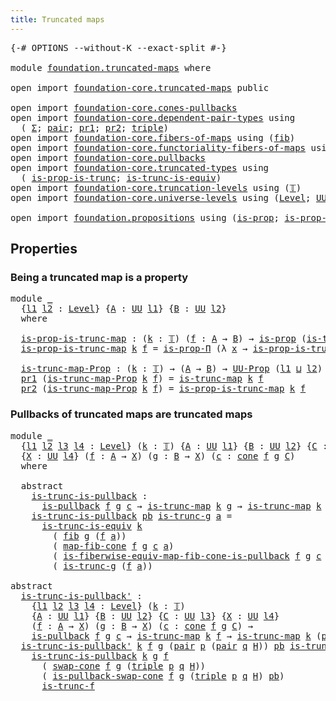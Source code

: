 ```yaml
---
title: Truncated maps
---
```


<pre class="Agda"><a id="40" class="Symbol">{-#</a> <a id="44" class="Keyword">OPTIONS</a> <a id="52" class="Pragma">--without-K</a> <a id="64" class="Pragma">--exact-split</a> <a id="78" class="Symbol">#-}</a>

<a id="83" class="Keyword">module</a> <a id="90" href="foundation.truncated-maps.html" class="Module">foundation.truncated-maps</a> <a id="116" class="Keyword">where</a>

<a id="123" class="Keyword">open</a> <a id="128" class="Keyword">import</a> <a id="135" href="foundation-core.truncated-maps.html" class="Module">foundation-core.truncated-maps</a> <a id="166" class="Keyword">public</a>

<a id="174" class="Keyword">open</a> <a id="179" class="Keyword">import</a> <a id="186" href="foundation-core.cones-pullbacks.html" class="Module">foundation-core.cones-pullbacks</a>
<a id="218" class="Keyword">open</a> <a id="223" class="Keyword">import</a> <a id="230" href="foundation-core.dependent-pair-types.html" class="Module">foundation-core.dependent-pair-types</a> <a id="267" class="Keyword">using</a>
  <a id="275" class="Symbol">(</a> <a id="277" href="foundation-core.dependent-pair-types.html#515" class="Record">Σ</a><a id="278" class="Symbol">;</a> <a id="280" href="foundation-core.dependent-pair-types.html#588" class="InductiveConstructor">pair</a><a id="284" class="Symbol">;</a> <a id="286" href="foundation-core.dependent-pair-types.html#605" class="Field">pr1</a><a id="289" class="Symbol">;</a> <a id="291" href="foundation-core.dependent-pair-types.html#617" class="Field">pr2</a><a id="294" class="Symbol">;</a> <a id="296" href="foundation-core.dependent-pair-types.html#1077" class="Function">triple</a><a id="302" class="Symbol">)</a>
<a id="304" class="Keyword">open</a> <a id="309" class="Keyword">import</a> <a id="316" href="foundation-core.fibers-of-maps.html" class="Module">foundation-core.fibers-of-maps</a> <a id="347" class="Keyword">using</a> <a id="353" class="Symbol">(</a><a id="354" href="foundation-core.fibers-of-maps.html#942" class="Function">fib</a><a id="357" class="Symbol">)</a>
<a id="359" class="Keyword">open</a> <a id="364" class="Keyword">import</a> <a id="371" href="foundation-core.functoriality-fibers-of-maps.html" class="Module">foundation-core.functoriality-fibers-of-maps</a> <a id="416" class="Keyword">using</a> <a id="422" class="Symbol">(</a><a id="423" href="foundation-core.functoriality-fibers-of-maps.html#863" class="Function">map-fib-cone</a><a id="435" class="Symbol">)</a>
<a id="437" class="Keyword">open</a> <a id="442" class="Keyword">import</a> <a id="449" href="foundation-core.pullbacks.html" class="Module">foundation-core.pullbacks</a>
<a id="475" class="Keyword">open</a> <a id="480" class="Keyword">import</a> <a id="487" href="foundation-core.truncated-types.html" class="Module">foundation-core.truncated-types</a> <a id="519" class="Keyword">using</a>
  <a id="527" class="Symbol">(</a> <a id="529" href="foundation-core.truncated-types.html#12076" class="Function">is-prop-is-trunc</a><a id="545" class="Symbol">;</a> <a id="547" href="foundation-core.truncated-types.html#4146" class="Function">is-trunc-is-equiv</a><a id="564" class="Symbol">)</a>
<a id="566" class="Keyword">open</a> <a id="571" class="Keyword">import</a> <a id="578" href="foundation-core.truncation-levels.html" class="Module">foundation-core.truncation-levels</a> <a id="612" class="Keyword">using</a> <a id="618" class="Symbol">(</a><a id="619" href="foundation-core.truncation-levels.html#395" class="Datatype">𝕋</a><a id="620" class="Symbol">)</a>
<a id="622" class="Keyword">open</a> <a id="627" class="Keyword">import</a> <a id="634" href="foundation-core.universe-levels.html" class="Module">foundation-core.universe-levels</a> <a id="666" class="Keyword">using</a> <a id="672" class="Symbol">(</a><a id="673" href="Agda.Primitive.html#597" class="Postulate">Level</a><a id="678" class="Symbol">;</a> <a id="680" href="foundation-core.universe-levels.html#235" class="Primitive">UU</a><a id="682" class="Symbol">;</a> <a id="684" href="Agda.Primitive.html#810" class="Primitive Operator">_⊔_</a><a id="687" class="Symbol">)</a>

<a id="690" class="Keyword">open</a> <a id="695" class="Keyword">import</a> <a id="702" href="foundation.propositions.html" class="Module">foundation.propositions</a> <a id="726" class="Keyword">using</a> <a id="732" class="Symbol">(</a><a id="733" href="foundation-core.propositions.html#1309" class="Function">is-prop</a><a id="740" class="Symbol">;</a> <a id="742" href="foundation-core.propositions.html#6158" class="Function">is-prop-Π</a><a id="751" class="Symbol">;</a> <a id="753" href="foundation-core.propositions.html#1393" class="Function">UU-Prop</a><a id="760" class="Symbol">)</a>
</pre>
## Properties

### Being a truncated map is a property

<pre class="Agda"><a id="831" class="Keyword">module</a> <a id="838" href="foundation.truncated-maps.html#838" class="Module">_</a>
  <a id="842" class="Symbol">{</a><a id="843" href="foundation.truncated-maps.html#843" class="Bound">l1</a> <a id="846" href="foundation.truncated-maps.html#846" class="Bound">l2</a> <a id="849" class="Symbol">:</a> <a id="851" href="Agda.Primitive.html#597" class="Postulate">Level</a><a id="856" class="Symbol">}</a> <a id="858" class="Symbol">{</a><a id="859" href="foundation.truncated-maps.html#859" class="Bound">A</a> <a id="861" class="Symbol">:</a> <a id="863" href="foundation-core.universe-levels.html#235" class="Primitive">UU</a> <a id="866" href="foundation.truncated-maps.html#843" class="Bound">l1</a><a id="868" class="Symbol">}</a> <a id="870" class="Symbol">{</a><a id="871" href="foundation.truncated-maps.html#871" class="Bound">B</a> <a id="873" class="Symbol">:</a> <a id="875" href="foundation-core.universe-levels.html#235" class="Primitive">UU</a> <a id="878" href="foundation.truncated-maps.html#846" class="Bound">l2</a><a id="880" class="Symbol">}</a>
  <a id="884" class="Keyword">where</a>
  
  <a id="895" href="foundation.truncated-maps.html#895" class="Function">is-prop-is-trunc-map</a> <a id="916" class="Symbol">:</a> <a id="918" class="Symbol">(</a><a id="919" href="foundation.truncated-maps.html#919" class="Bound">k</a> <a id="921" class="Symbol">:</a> <a id="923" href="foundation-core.truncation-levels.html#395" class="Datatype">𝕋</a><a id="924" class="Symbol">)</a> <a id="926" class="Symbol">(</a><a id="927" href="foundation.truncated-maps.html#927" class="Bound">f</a> <a id="929" class="Symbol">:</a> <a id="931" href="foundation.truncated-maps.html#859" class="Bound">A</a> <a id="933" class="Symbol">→</a> <a id="935" href="foundation.truncated-maps.html#871" class="Bound">B</a><a id="936" class="Symbol">)</a> <a id="938" class="Symbol">→</a> <a id="940" href="foundation-core.propositions.html#1309" class="Function">is-prop</a> <a id="948" class="Symbol">(</a><a id="949" href="foundation-core.truncated-maps.html#1903" class="Function">is-trunc-map</a> <a id="962" href="foundation.truncated-maps.html#919" class="Bound">k</a> <a id="964" href="foundation.truncated-maps.html#927" class="Bound">f</a><a id="965" class="Symbol">)</a>
  <a id="969" href="foundation.truncated-maps.html#895" class="Function">is-prop-is-trunc-map</a> <a id="990" href="foundation.truncated-maps.html#990" class="Bound">k</a> <a id="992" href="foundation.truncated-maps.html#992" class="Bound">f</a> <a id="994" class="Symbol">=</a> <a id="996" href="foundation-core.propositions.html#6158" class="Function">is-prop-Π</a> <a id="1006" class="Symbol">(λ</a> <a id="1009" href="foundation.truncated-maps.html#1009" class="Bound">x</a> <a id="1011" class="Symbol">→</a> <a id="1013" href="foundation-core.truncated-types.html#12076" class="Function">is-prop-is-trunc</a> <a id="1030" href="foundation.truncated-maps.html#990" class="Bound">k</a> <a id="1032" class="Symbol">(</a><a id="1033" href="foundation-core.fibers-of-maps.html#942" class="Function">fib</a> <a id="1037" href="foundation.truncated-maps.html#992" class="Bound">f</a> <a id="1039" href="foundation.truncated-maps.html#1009" class="Bound">x</a><a id="1040" class="Symbol">))</a>

  <a id="1046" href="foundation.truncated-maps.html#1046" class="Function">is-trunc-map-Prop</a> <a id="1064" class="Symbol">:</a> <a id="1066" class="Symbol">(</a><a id="1067" href="foundation.truncated-maps.html#1067" class="Bound">k</a> <a id="1069" class="Symbol">:</a> <a id="1071" href="foundation-core.truncation-levels.html#395" class="Datatype">𝕋</a><a id="1072" class="Symbol">)</a> <a id="1074" class="Symbol">→</a> <a id="1076" class="Symbol">(</a><a id="1077" href="foundation.truncated-maps.html#859" class="Bound">A</a> <a id="1079" class="Symbol">→</a> <a id="1081" href="foundation.truncated-maps.html#871" class="Bound">B</a><a id="1082" class="Symbol">)</a> <a id="1084" class="Symbol">→</a> <a id="1086" href="foundation-core.propositions.html#1393" class="Function">UU-Prop</a> <a id="1094" class="Symbol">(</a><a id="1095" href="foundation.truncated-maps.html#843" class="Bound">l1</a> <a id="1098" href="Agda.Primitive.html#810" class="Primitive Operator">⊔</a> <a id="1100" href="foundation.truncated-maps.html#846" class="Bound">l2</a><a id="1102" class="Symbol">)</a>
  <a id="1106" href="foundation-core.dependent-pair-types.html#605" class="Field">pr1</a> <a id="1110" class="Symbol">(</a><a id="1111" href="foundation.truncated-maps.html#1046" class="Function">is-trunc-map-Prop</a> <a id="1129" href="foundation.truncated-maps.html#1129" class="Bound">k</a> <a id="1131" href="foundation.truncated-maps.html#1131" class="Bound">f</a><a id="1132" class="Symbol">)</a> <a id="1134" class="Symbol">=</a> <a id="1136" href="foundation-core.truncated-maps.html#1903" class="Function">is-trunc-map</a> <a id="1149" href="foundation.truncated-maps.html#1129" class="Bound">k</a> <a id="1151" href="foundation.truncated-maps.html#1131" class="Bound">f</a>
  <a id="1155" href="foundation-core.dependent-pair-types.html#617" class="Field">pr2</a> <a id="1159" class="Symbol">(</a><a id="1160" href="foundation.truncated-maps.html#1046" class="Function">is-trunc-map-Prop</a> <a id="1178" href="foundation.truncated-maps.html#1178" class="Bound">k</a> <a id="1180" href="foundation.truncated-maps.html#1180" class="Bound">f</a><a id="1181" class="Symbol">)</a> <a id="1183" class="Symbol">=</a> <a id="1185" href="foundation.truncated-maps.html#895" class="Function">is-prop-is-trunc-map</a> <a id="1206" href="foundation.truncated-maps.html#1178" class="Bound">k</a> <a id="1208" href="foundation.truncated-maps.html#1180" class="Bound">f</a>
</pre>
### Pullbacks of truncated maps are truncated maps

<pre class="Agda"><a id="1275" class="Keyword">module</a> <a id="1282" href="foundation.truncated-maps.html#1282" class="Module">_</a>
  <a id="1286" class="Symbol">{</a><a id="1287" href="foundation.truncated-maps.html#1287" class="Bound">l1</a> <a id="1290" href="foundation.truncated-maps.html#1290" class="Bound">l2</a> <a id="1293" href="foundation.truncated-maps.html#1293" class="Bound">l3</a> <a id="1296" href="foundation.truncated-maps.html#1296" class="Bound">l4</a> <a id="1299" class="Symbol">:</a> <a id="1301" href="Agda.Primitive.html#597" class="Postulate">Level</a><a id="1306" class="Symbol">}</a> <a id="1308" class="Symbol">(</a><a id="1309" href="foundation.truncated-maps.html#1309" class="Bound">k</a> <a id="1311" class="Symbol">:</a> <a id="1313" href="foundation-core.truncation-levels.html#395" class="Datatype">𝕋</a><a id="1314" class="Symbol">)</a> <a id="1316" class="Symbol">{</a><a id="1317" href="foundation.truncated-maps.html#1317" class="Bound">A</a> <a id="1319" class="Symbol">:</a> <a id="1321" href="foundation-core.universe-levels.html#235" class="Primitive">UU</a> <a id="1324" href="foundation.truncated-maps.html#1287" class="Bound">l1</a><a id="1326" class="Symbol">}</a> <a id="1328" class="Symbol">{</a><a id="1329" href="foundation.truncated-maps.html#1329" class="Bound">B</a> <a id="1331" class="Symbol">:</a> <a id="1333" href="foundation-core.universe-levels.html#235" class="Primitive">UU</a> <a id="1336" href="foundation.truncated-maps.html#1290" class="Bound">l2</a><a id="1338" class="Symbol">}</a> <a id="1340" class="Symbol">{</a><a id="1341" href="foundation.truncated-maps.html#1341" class="Bound">C</a> <a id="1343" class="Symbol">:</a> <a id="1345" href="foundation-core.universe-levels.html#235" class="Primitive">UU</a> <a id="1348" href="foundation.truncated-maps.html#1293" class="Bound">l3</a><a id="1350" class="Symbol">}</a>
  <a id="1354" class="Symbol">{</a><a id="1355" href="foundation.truncated-maps.html#1355" class="Bound">X</a> <a id="1357" class="Symbol">:</a> <a id="1359" href="foundation-core.universe-levels.html#235" class="Primitive">UU</a> <a id="1362" href="foundation.truncated-maps.html#1296" class="Bound">l4</a><a id="1364" class="Symbol">}</a> <a id="1366" class="Symbol">(</a><a id="1367" href="foundation.truncated-maps.html#1367" class="Bound">f</a> <a id="1369" class="Symbol">:</a> <a id="1371" href="foundation.truncated-maps.html#1317" class="Bound">A</a> <a id="1373" class="Symbol">→</a> <a id="1375" href="foundation.truncated-maps.html#1355" class="Bound">X</a><a id="1376" class="Symbol">)</a> <a id="1378" class="Symbol">(</a><a id="1379" href="foundation.truncated-maps.html#1379" class="Bound">g</a> <a id="1381" class="Symbol">:</a> <a id="1383" href="foundation.truncated-maps.html#1329" class="Bound">B</a> <a id="1385" class="Symbol">→</a> <a id="1387" href="foundation.truncated-maps.html#1355" class="Bound">X</a><a id="1388" class="Symbol">)</a> <a id="1390" class="Symbol">(</a><a id="1391" href="foundation.truncated-maps.html#1391" class="Bound">c</a> <a id="1393" class="Symbol">:</a> <a id="1395" href="foundation-core.cones-pullbacks.html#1379" class="Function">cone</a> <a id="1400" href="foundation.truncated-maps.html#1367" class="Bound">f</a> <a id="1402" href="foundation.truncated-maps.html#1379" class="Bound">g</a> <a id="1404" href="foundation.truncated-maps.html#1341" class="Bound">C</a><a id="1405" class="Symbol">)</a>
  <a id="1409" class="Keyword">where</a>
  
  <a id="1420" class="Keyword">abstract</a>
    <a id="1433" href="foundation.truncated-maps.html#1433" class="Function">is-trunc-is-pullback</a> <a id="1454" class="Symbol">:</a>
      <a id="1462" href="foundation-core.pullbacks.html#3019" class="Function">is-pullback</a> <a id="1474" href="foundation.truncated-maps.html#1367" class="Bound">f</a> <a id="1476" href="foundation.truncated-maps.html#1379" class="Bound">g</a> <a id="1478" href="foundation.truncated-maps.html#1391" class="Bound">c</a> <a id="1480" class="Symbol">→</a> <a id="1482" href="foundation-core.truncated-maps.html#1903" class="Function">is-trunc-map</a> <a id="1495" href="foundation.truncated-maps.html#1309" class="Bound">k</a> <a id="1497" href="foundation.truncated-maps.html#1379" class="Bound">g</a> <a id="1499" class="Symbol">→</a> <a id="1501" href="foundation-core.truncated-maps.html#1903" class="Function">is-trunc-map</a> <a id="1514" href="foundation.truncated-maps.html#1309" class="Bound">k</a> <a id="1516" class="Symbol">(</a><a id="1517" href="foundation-core.dependent-pair-types.html#605" class="Field">pr1</a> <a id="1521" href="foundation.truncated-maps.html#1391" class="Bound">c</a><a id="1522" class="Symbol">)</a>
    <a id="1528" href="foundation.truncated-maps.html#1433" class="Function">is-trunc-is-pullback</a> <a id="1549" href="foundation.truncated-maps.html#1549" class="Bound">pb</a> <a id="1552" href="foundation.truncated-maps.html#1552" class="Bound">is-trunc-g</a> <a id="1563" href="foundation.truncated-maps.html#1563" class="Bound">a</a> <a id="1565" class="Symbol">=</a>
      <a id="1573" href="foundation-core.truncated-types.html#4146" class="Function">is-trunc-is-equiv</a> <a id="1591" href="foundation.truncated-maps.html#1309" class="Bound">k</a>
        <a id="1601" class="Symbol">(</a> <a id="1603" href="foundation-core.fibers-of-maps.html#942" class="Function">fib</a> <a id="1607" href="foundation.truncated-maps.html#1379" class="Bound">g</a> <a id="1609" class="Symbol">(</a><a id="1610" href="foundation.truncated-maps.html#1367" class="Bound">f</a> <a id="1612" href="foundation.truncated-maps.html#1563" class="Bound">a</a><a id="1613" class="Symbol">))</a>
        <a id="1624" class="Symbol">(</a> <a id="1626" href="foundation-core.functoriality-fibers-of-maps.html#863" class="Function">map-fib-cone</a> <a id="1639" href="foundation.truncated-maps.html#1367" class="Bound">f</a> <a id="1641" href="foundation.truncated-maps.html#1379" class="Bound">g</a> <a id="1643" href="foundation.truncated-maps.html#1391" class="Bound">c</a> <a id="1645" href="foundation.truncated-maps.html#1563" class="Bound">a</a><a id="1646" class="Symbol">)</a>
        <a id="1656" class="Symbol">(</a> <a id="1658" href="foundation-core.pullbacks.html#26627" class="Function">is-fiberwise-equiv-map-fib-cone-is-pullback</a> <a id="1702" href="foundation.truncated-maps.html#1367" class="Bound">f</a> <a id="1704" href="foundation.truncated-maps.html#1379" class="Bound">g</a> <a id="1706" href="foundation.truncated-maps.html#1391" class="Bound">c</a> <a id="1708" href="foundation.truncated-maps.html#1549" class="Bound">pb</a> <a id="1711" href="foundation.truncated-maps.html#1563" class="Bound">a</a><a id="1712" class="Symbol">)</a>
        <a id="1722" class="Symbol">(</a> <a id="1724" href="foundation.truncated-maps.html#1552" class="Bound">is-trunc-g</a> <a id="1735" class="Symbol">(</a><a id="1736" href="foundation.truncated-maps.html#1367" class="Bound">f</a> <a id="1738" href="foundation.truncated-maps.html#1563" class="Bound">a</a><a id="1739" class="Symbol">))</a>

<a id="1743" class="Keyword">abstract</a>
  <a id="is-trunc-is-pullback&#39;"></a><a id="1754" href="foundation.truncated-maps.html#1754" class="Function">is-trunc-is-pullback&#39;</a> <a id="1776" class="Symbol">:</a>
    <a id="1782" class="Symbol">{</a><a id="1783" href="foundation.truncated-maps.html#1783" class="Bound">l1</a> <a id="1786" href="foundation.truncated-maps.html#1786" class="Bound">l2</a> <a id="1789" href="foundation.truncated-maps.html#1789" class="Bound">l3</a> <a id="1792" href="foundation.truncated-maps.html#1792" class="Bound">l4</a> <a id="1795" class="Symbol">:</a> <a id="1797" href="Agda.Primitive.html#597" class="Postulate">Level</a><a id="1802" class="Symbol">}</a> <a id="1804" class="Symbol">(</a><a id="1805" href="foundation.truncated-maps.html#1805" class="Bound">k</a> <a id="1807" class="Symbol">:</a> <a id="1809" href="foundation-core.truncation-levels.html#395" class="Datatype">𝕋</a><a id="1810" class="Symbol">)</a>
    <a id="1816" class="Symbol">{</a><a id="1817" href="foundation.truncated-maps.html#1817" class="Bound">A</a> <a id="1819" class="Symbol">:</a> <a id="1821" href="foundation-core.universe-levels.html#235" class="Primitive">UU</a> <a id="1824" href="foundation.truncated-maps.html#1783" class="Bound">l1</a><a id="1826" class="Symbol">}</a> <a id="1828" class="Symbol">{</a><a id="1829" href="foundation.truncated-maps.html#1829" class="Bound">B</a> <a id="1831" class="Symbol">:</a> <a id="1833" href="foundation-core.universe-levels.html#235" class="Primitive">UU</a> <a id="1836" href="foundation.truncated-maps.html#1786" class="Bound">l2</a><a id="1838" class="Symbol">}</a> <a id="1840" class="Symbol">{</a><a id="1841" href="foundation.truncated-maps.html#1841" class="Bound">C</a> <a id="1843" class="Symbol">:</a> <a id="1845" href="foundation-core.universe-levels.html#235" class="Primitive">UU</a> <a id="1848" href="foundation.truncated-maps.html#1789" class="Bound">l3</a><a id="1850" class="Symbol">}</a> <a id="1852" class="Symbol">{</a><a id="1853" href="foundation.truncated-maps.html#1853" class="Bound">X</a> <a id="1855" class="Symbol">:</a> <a id="1857" href="foundation-core.universe-levels.html#235" class="Primitive">UU</a> <a id="1860" href="foundation.truncated-maps.html#1792" class="Bound">l4</a><a id="1862" class="Symbol">}</a>
    <a id="1868" class="Symbol">(</a><a id="1869" href="foundation.truncated-maps.html#1869" class="Bound">f</a> <a id="1871" class="Symbol">:</a> <a id="1873" href="foundation.truncated-maps.html#1817" class="Bound">A</a> <a id="1875" class="Symbol">→</a> <a id="1877" href="foundation.truncated-maps.html#1853" class="Bound">X</a><a id="1878" class="Symbol">)</a> <a id="1880" class="Symbol">(</a><a id="1881" href="foundation.truncated-maps.html#1881" class="Bound">g</a> <a id="1883" class="Symbol">:</a> <a id="1885" href="foundation.truncated-maps.html#1829" class="Bound">B</a> <a id="1887" class="Symbol">→</a> <a id="1889" href="foundation.truncated-maps.html#1853" class="Bound">X</a><a id="1890" class="Symbol">)</a> <a id="1892" class="Symbol">(</a><a id="1893" href="foundation.truncated-maps.html#1893" class="Bound">c</a> <a id="1895" class="Symbol">:</a> <a id="1897" href="foundation-core.cones-pullbacks.html#1379" class="Function">cone</a> <a id="1902" href="foundation.truncated-maps.html#1869" class="Bound">f</a> <a id="1904" href="foundation.truncated-maps.html#1881" class="Bound">g</a> <a id="1906" href="foundation.truncated-maps.html#1841" class="Bound">C</a><a id="1907" class="Symbol">)</a> <a id="1909" class="Symbol">→</a>
    <a id="1915" href="foundation-core.pullbacks.html#3019" class="Function">is-pullback</a> <a id="1927" href="foundation.truncated-maps.html#1869" class="Bound">f</a> <a id="1929" href="foundation.truncated-maps.html#1881" class="Bound">g</a> <a id="1931" href="foundation.truncated-maps.html#1893" class="Bound">c</a> <a id="1933" class="Symbol">→</a> <a id="1935" href="foundation-core.truncated-maps.html#1903" class="Function">is-trunc-map</a> <a id="1948" href="foundation.truncated-maps.html#1805" class="Bound">k</a> <a id="1950" href="foundation.truncated-maps.html#1869" class="Bound">f</a> <a id="1952" class="Symbol">→</a> <a id="1954" href="foundation-core.truncated-maps.html#1903" class="Function">is-trunc-map</a> <a id="1967" href="foundation.truncated-maps.html#1805" class="Bound">k</a> <a id="1969" class="Symbol">(</a><a id="1970" href="foundation-core.dependent-pair-types.html#605" class="Field">pr1</a> <a id="1974" class="Symbol">(</a><a id="1975" href="foundation-core.dependent-pair-types.html#617" class="Field">pr2</a> <a id="1979" href="foundation.truncated-maps.html#1893" class="Bound">c</a><a id="1980" class="Symbol">))</a>
  <a id="1985" href="foundation.truncated-maps.html#1754" class="Function">is-trunc-is-pullback&#39;</a> <a id="2007" href="foundation.truncated-maps.html#2007" class="Bound">k</a> <a id="2009" href="foundation.truncated-maps.html#2009" class="Bound">f</a> <a id="2011" href="foundation.truncated-maps.html#2011" class="Bound">g</a> <a id="2013" class="Symbol">(</a><a id="2014" href="foundation-core.dependent-pair-types.html#588" class="InductiveConstructor">pair</a> <a id="2019" href="foundation.truncated-maps.html#2019" class="Bound">p</a> <a id="2021" class="Symbol">(</a><a id="2022" href="foundation-core.dependent-pair-types.html#588" class="InductiveConstructor">pair</a> <a id="2027" href="foundation.truncated-maps.html#2027" class="Bound">q</a> <a id="2029" href="foundation.truncated-maps.html#2029" class="Bound">H</a><a id="2030" class="Symbol">))</a> <a id="2033" href="foundation.truncated-maps.html#2033" class="Bound">pb</a> <a id="2036" href="foundation.truncated-maps.html#2036" class="Bound">is-trunc-f</a> <a id="2047" class="Symbol">=</a>
    <a id="2053" href="foundation.truncated-maps.html#1433" class="Function">is-trunc-is-pullback</a> <a id="2074" href="foundation.truncated-maps.html#2007" class="Bound">k</a> <a id="2076" href="foundation.truncated-maps.html#2011" class="Bound">g</a> <a id="2078" href="foundation.truncated-maps.html#2009" class="Bound">f</a>
      <a id="2086" class="Symbol">(</a> <a id="2088" href="foundation-core.cones-pullbacks.html#6989" class="Function">swap-cone</a> <a id="2098" href="foundation.truncated-maps.html#2009" class="Bound">f</a> <a id="2100" href="foundation.truncated-maps.html#2011" class="Bound">g</a> <a id="2102" class="Symbol">(</a><a id="2103" href="foundation-core.dependent-pair-types.html#1077" class="Function">triple</a> <a id="2110" href="foundation.truncated-maps.html#2019" class="Bound">p</a> <a id="2112" href="foundation.truncated-maps.html#2027" class="Bound">q</a> <a id="2114" href="foundation.truncated-maps.html#2029" class="Bound">H</a><a id="2115" class="Symbol">))</a>
      <a id="2124" class="Symbol">(</a> <a id="2126" href="foundation-core.pullbacks.html#11502" class="Function">is-pullback-swap-cone</a> <a id="2148" href="foundation.truncated-maps.html#2009" class="Bound">f</a> <a id="2150" href="foundation.truncated-maps.html#2011" class="Bound">g</a> <a id="2152" class="Symbol">(</a><a id="2153" href="foundation-core.dependent-pair-types.html#1077" class="Function">triple</a> <a id="2160" href="foundation.truncated-maps.html#2019" class="Bound">p</a> <a id="2162" href="foundation.truncated-maps.html#2027" class="Bound">q</a> <a id="2164" href="foundation.truncated-maps.html#2029" class="Bound">H</a><a id="2165" class="Symbol">)</a> <a id="2167" href="foundation.truncated-maps.html#2033" class="Bound">pb</a><a id="2169" class="Symbol">)</a>
      <a id="2177" href="foundation.truncated-maps.html#2036" class="Bound">is-trunc-f</a>
</pre>